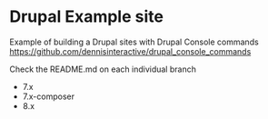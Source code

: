 # Drupal Example site
Example of building a Drupal sites with Drupal Console commands https://github.com/dennisinteractive/drupal_console_commands

Check the README.md on each individual branch 
- 7.x
- 7.x-composer
- 8.x
